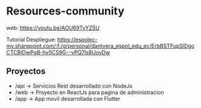 # Resources-community

web: https://youtu.be/AOU69TyYZSU

Tutorial Despliegue: https://espolec-my.sharepoint.com/:f:/g/personal/dantvera_espol_edu_ec/ErbBSTFupSlDgoCTCBjDwPgB-hv5CS9G--vPQ7ls8UovDw

## Proyectos

- /api -> Servicios Rest desarrollado con NodeJs
- /web -> Proyecto en ReactJs para pagina de administracion
- /app -> App movil desarrollada con Flutter

